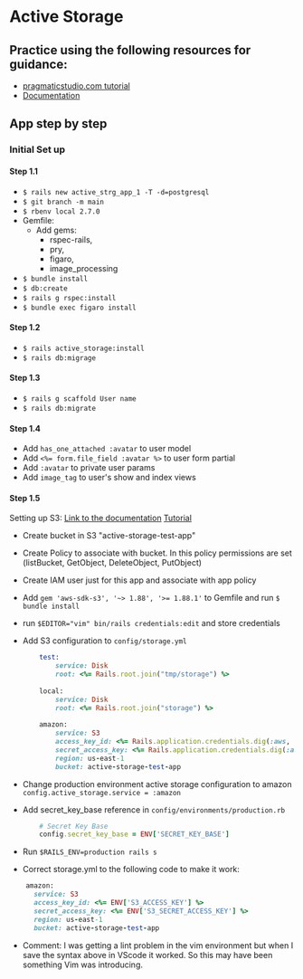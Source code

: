 # Active Storage

## Practice using the following resources for guidance:

- [pragmaticstudio.com tutorial](https://pragmaticstudio.com/tutorials/using-active-storage-in-rails)
- [Documentation](https://edgeguides.rubyonrails.org/active_storage_overview.html)

## App step by step

### Initial Set up

#### Step 1.1

- `$ rails new active_strg_app_1 -T -d=postgresql`
- `$ git branch -m main`
- `$ rbenv local 2.7.0`
- Gemfile:
	- Add gems:
		- rspec-rails, 
		- pry,
		- figaro,
		- image_processing
- `$ bundle install`
- `$ db:create`
- `$ rails g rspec:install` 
- `$ bundle exec figaro install`

#### Step 1.2

- `$ rails active_storage:install`
- `$ rails db:migrage`

#### Step 1.3

- `$ rails g scaffold User name`
- `$ rails db:migrate`

#### Step 1.4

- Add `has_one_attached :avatar` to user model
- Add `<%= form.file_field :avatar %>` to user form partial
- Add `:avatar` to private user params
- Add `image_tag` to user's show and index views

#### Step 1.5

Setting up S3:
[Link to the documentation](https://edgeguides.rubyonrails.org/active_storage_overview.html#s3-service-amazon-s3-and-s3-compatible-apis)
[Tutorial](https://www.youtube.com/watch?v=PDrsBPZWHLA)

- Create bucket in S3 "active-storage-test-app"
- Create Policy to associate with bucket. In this policy permissions are set (listBucket, GetObject, DeleteObject, PutObject)
- Create IAM user just for this app and associate with app policy
- Add `gem 'aws-sdk-s3', '~> 1.88', '>= 1.88.1'` to Gemfile and run `$ bundle install`
- run `$EDITOR="vim" bin/rails credentials:edit` and store credentials
- Add S3 configuration to `config/storage.yml`

	```ruby
		test:
			service: Disk
			root: <%= Rails.root.join("tmp/storage") %>
		 
		local:
			service: Disk
			root: <%= Rails.root.join("storage") %>
		
		amazon:
			service: S3
			access_key_id: <%= Rails.application.credentials.dig(:aws, :access_key_id) %>
			secret_access_key: <%= Rails.application.credentials.dig(:aws, :secret_access_key) %>
			region: us-east-1
			bucket: active-storage-test-app
	```
- Change production environment active storage configuration to amazon
	`config.active_storage.service = :amazon`
- Add secret_key_base reference in `config/environments/production.rb`
	```ruby
		# Secret Key Base
		config.secret_key_base = ENV['SECRET_KEY_BASE']
	```
- Run `$RAILS_ENV=production rails s`
- Correct storage.yml to the following code to make it work:
``` ruby
	amazon:
	  service: S3
	  access_key_id: <%= ENV['S3_ACCESS_KEY'] %>
	  secret_access_key: <%= ENV['S3_SECRET_ACCESS_KEY'] %>
	  region: us-east-1
	  bucket: active-storage-test-app
```	
- Comment: I was getting a lint problem in the vim environment but when I save the syntax above in VScode it worked. So this may have been something Vim was introducing.

